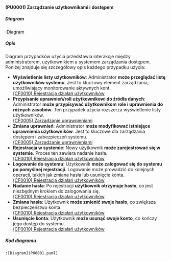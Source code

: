 #### (PU0001) Zarządzanie użytkownikami i dostępem

##### Diagram

:[Diagram](PU0001.puml)


##### Opis

Diagram przypadków użycia przedstawia interakcje między administratorem, użytkownikiem a systemem zarządzania dostępem. Poniżej znajduje się szczegółowy opis każdego przypadku użycia:

*   **Wyświetlenie listy użytkowników**: Administrator **może przeglądać listę użytkowników systemu**. Jest to kluczowy element zarządzania, umożliwiający monitorowanie aktywnych kont.\
    [(CF0010) Rejestracja działań użytkowników](../../3.wizja.systemu/3.3.cechy.funkcjonalne/cechy.funkcjonalne/CF0010.md)
*   **Przypisanie uprawnień/roli użytkownikowi do źródła danych**: Administrator **może przypisywać użytkownikom role i uprawnienia do różnych zasobów**. Ten przypadek użycia rozszerza wyświetlenie listy użytkowników.\
    [(CF0005) Zarządzanie uprawnieniami](../../3.wizja.systemu/3.3.cechy.funkcjonalne/cechy.funkcjonalne/CF0005.md)
*   **Zmiana uprawnień**: Administrator **może modyfikować istniejące uprawnienia użytkowników**. Jest to kluczowe dla zarządzania dostępem i zabezpieczeń systemu.\
    [(CF0005) Zarządzanie uprawnieniami](../../3.wizja.systemu/3.3.cechy.funkcjonalne/cechy.funkcjonalne/CF0005.md)
*   **Rejestracja w systemie**: Nowy użytkownik **może zarejestrować się w systemie**. Proces ten zawiera nadanie hasła.\
    [(CF0010) Rejestracja działań użytkowników](../../3.wizja.systemu/3.3.cechy.funkcjonalne/cechy.funkcjonalne/CF0010.md)
*   **Logowanie do systemu**: Użytkownik **może zalogować się do systemu po pomyślnej rejestracji**. Logowanie może prowadzić do kolejnych operacji, takich jak zmiana hasła lub usunięcie konta.\
    [(CF0010) Rejestracja działań użytkowników](../../3.wizja.systemu/3.3.cechy.funkcjonalne/cechy.funkcjonalne/CF0010.md)
*   **Nadanie hasła**: Po rejestracji **użytkownik otrzymuje hasło**, co jest niezbędnym krokiem do zalogowania się.\
    [(CF0010) Rejestracja działań użytkowników](../../3.wizja.systemu/3.3.cechy.funkcjonalne/cechy.funkcjonalne/CF0010.md)
*   **Zmiana hasła**: Użytkownik **może zmienić swoje hasło**, co zwiększa bezpieczeństwo konta.\
    [(CF0010) Rejestracja działań użytkowników](../../3.wizja.systemu/3.3.cechy.funkcjonalne/cechy.funkcjonalne/CF0010.md)
*   **Usunięcie konta**: Użytkownik **może usunąć swoje konto**, co kończy jego dostęp do systemu.\
    [(CF0010) Rejestracja działań użytkowników](../../3.wizja.systemu/3.3.cechy.funkcjonalne/cechy.funkcjonalne/CF0010.md)
##### Kod diagramu
```
:[Diagram](PU0001.puml)
```
